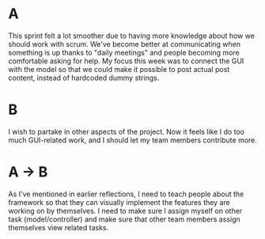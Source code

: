 # A
This sprint felt a lot smoother due to having more knowledge about how we should work with scrum.
We've become better at communicating when something is up thanks to "daily meetings" and people 
becoming more comfortable asking for help. My focus this week was to connect the GUI with the model
so that we could make it possible to post actual post content, instead of hardcoded dummy strings.

# B 
I wish to partake in other aspects of the project. Now it feels like I do too much GUI-related work, and
I should let my team members contribute more. 

# A -> B
As I've mentioned in earlier reflections, I need to teach people about the framework so that they can
visually implement the features they are working on by themselves. I need to make sure I assign myself 
on other task (model/controller) and make sure that other team members assign themselves view related tasks.
